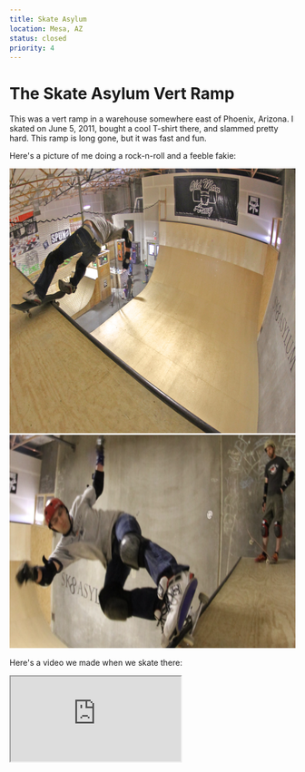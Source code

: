 ```yaml
---
title: Skate Asylum
location: Mesa, AZ
status: closed
priority: 4
---
```


# The Skate Asylum Vert Ramp

This was a vert ramp in a warehouse somewhere east
of Phoenix, Arizona.
I skated on June 5, 2011, bought a cool T-shirt there, and slammed pretty
hard.
This ramp is long gone, but it was fast and fun.

Here's a picture of me doing a rock-n-roll and a feeble fakie:

<img src="../../public/images/asylum.png"   width="700px"  height="467px" />

<img src="../../public/images/asylum-feeble-fakie.png"   width="700px"  height="376px" />

<br/>

Here's a video we made when we skate there:

<iframe src="https://www.youtube.com/embed/HZAYhHla7Es"/>

<br/>

- [Dan's page has some more great photos](https://www.northwestskater.com/sk8asylum.html)
